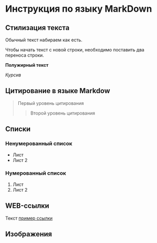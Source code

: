 # Инструкция по языку MarkDown

## Стилизация текста
Обычный текст набираем как есть.

Чтобы начать текст с новой строки, необходимо поставить два переноса строки.

**Полужирный текст**

*Курсив*

## Цитирование в языке Markdow
> Первый уровень цитирования
>> Второй уровень цитирования

## Списки
### Ненумерованный список
* Лист
* Лист 2
### Нумерованный список
1. Лист
2. Лист 2

## WEB-ссылки
Текст [пример ссылки](http.example.com "Всплывающая подсказка")

## Изображения 